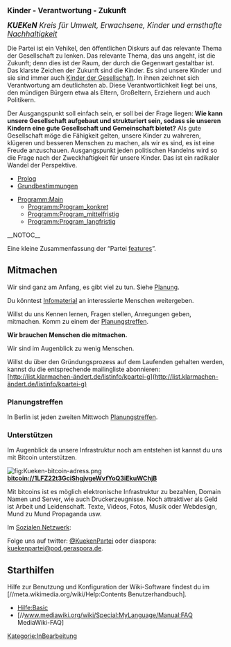 <big>**Kinder - Verantwortung - Zukunft**</big>

<big>***KUEKeN** Kreis für Umwelt, Erwachsene, Kinder und ernsthafte
[Nachhaltigkeit](/wiki/Nachhaltigkeit.md "wikilink")* </big>

Die Partei ist ein Vehikel, den öffentlichen Diskurs auf das relevante
Thema der Gesellschaft zu lenken. Das relevante Thema, das uns angeht,
ist die Zukunft; denn dies ist der Raum, der durch die Gegenwart
gestaltbar ist. Das klarste Zeichen der Zukunft sind die Kinder. Es sind
unsere Kinder und sie sind immer auch [ Kinder der
Gesellschaft](/wiki/Kinder_der_Gesellschaft.md "wikilink"). In ihnen zeichnet
sich Verantwortung am deutlichsten ab. Diese Verantwortlichkeit liegt
bei uns, den mündigen Bürgern etwa als Eltern, Großeltern, Erziehern und
auch Politikern.

Der Ausgangspunkt soll einfach sein, er soll bei der Frage liegen: **Wie
kann unsere Gesellschaft aufgebaut und strukturiert sein, sodass sie
unseren Kindern eine gute Gesellschaft und Gemeinschaft bietet?** Als
gute Gesellschaft möge die Fähigkeit gelten, unsere Kinder zu wahreren,
klügeren und besseren Menschen zu machen, als wir es sind, es ist eine
Freude anzuschauen. Ausgangspunkt jeden politischen Handelns wird so die
Frage nach der Zweckhaftigkeit für unsere Kinder. Das ist ein radikaler
Wandel der Perspektive.

-   [Prolog](/wiki/Prolog.md "wikilink")
-   [Grundbestimmungen](/wiki/Grundbestimmungen.md "wikilink")

<!-- -->

-   <Programm:Main>
    -   <Programm:Program_konkret>
    -   <Programm:Program_mittelfristig>
    -   <Programm:Program_langfristig>

  
\_\_NOTOC\_\_

Eine kleine Zusammenfassung der “Partei [
features](/wiki/FeatureListe.md "wikilink")”.  

Mitmachen
---------

Wir sind ganz am Anfang, es gibt viel zu tun. Siehe
[Planung](/wiki/Planung.md "wikilink").

Du könntest [Infomaterial](/wiki/Infomaterial.md "wikilink") an interessierte
Menschen weitergeben.

Willst du uns Kennen lernen, Fragen stellen, Anregungen geben,
mitmachen. Komm zu einem der [
Planungstreffen](/wiki/Hauptseite#Planungstreffen.md "wikilink").

**Wir brauchen Menschen die mitmachen.**

Wir sind im Augenblick zu wenig Menschen.

Willst du über den Gründungsprozess auf dem Laufenden gehalten werden,
kannst du die entsprechende mailingliste abonnieren:
[http://list.klarmachen-ändert.de/listinfo/kpartei-g](http://list.klarmachen-ändert.de/listinfo/kpartei-g)

### Planungstreffen

In Berlin ist jeden zweiten Mittwoch [
Planungstreffen](/wiki/Planungstreffen_Berlin.md "wikilink").

### Unterstützen

Im Augenblick da unsere Infrastruktur noch am entstehen ist kannst du
uns mit Bitcoin unterstützen.

![](Kueken-bitcoin-adress.png "fig:Kueken-bitcoin-adress.png")
**<bitcoin://1LFZ22t3GciShgjvgeWvfYoQ3iEkuWChjB>**

Mit bitcoins ist es möglich elektronische Infrastruktur zu bezahlen,
Domain Namen und Server, wie auch Druckerzeugnisse. Noch attraktiver als
Geld ist Arbeit und Leidenschaft. Texte, Videos, Fotos, Musik oder
Webdesign, Mund zu Mund Propaganda usw.

Im [ Sozialen Netzwerk](/wiki/Soziales_Netzwerk.md "wikilink"):

Folge uns auf twitter: [@KuekenPartei](https://twitter.com/KuekenPartei)
oder diaspora:
[kuekenpartei@pod.geraspora.de](https://pod.geraspora.de/people/253952d09cd60133273c4860008dbc6c).

Starthilfen
-----------

Hilfe zur Benutzung und Konfiguration der Wiki-Software findest du im
\[//meta.wikimedia.org/wiki/Help:Contents Benutzerhandbuch\].

-   <Hilfe:Basic>
-   \[//www.mediawiki.org/wiki/Special:MyLanguage/Manual:FAQ
    MediaWiki-FAQ\]

<Kategorie:InBearbeitung>
